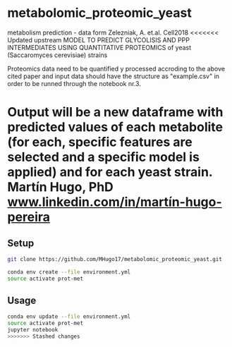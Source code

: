 # metabolomic_proteomic_yeast
metabolism prediction - data form Zelezniak, A. et.al. Cell2018
<<<<<<< Updated upstream
MODEL TO PREDICT GLYCOLISIS AND PPP INTERMEDIATES USING QUANTITATIVE PROTEOMICS of yeast (Saccaromyces cerevisiae) strains

Proteomics data need to be quantified y processed accroding to the above cited paper and input data should have the structure as "example.csv"
in order to be runned through the notebook nr.3.

Output will be a new dataframe with predicted values of each metabolite (for each, specific features are selected and a specific model is applied)
and for each yeast strain. Martín Hugo, PhD
www.linkedin.com/in/martín-hugo-pereira
=======

## Setup

```sh
git clone https://github.com/MHugo17/metabolomic_proteomic_yeast.git
```

```sh
conda env create --file environment.yml
source activate prot-met
```

## Usage

```sh
conda env update --file environment.yml
source activate prot-met
jupyter notebook
>>>>>>> Stashed changes
